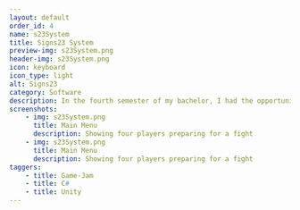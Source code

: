 ```yaml
---
layout: default
order_id: 4
name: s23System
title: Signs23 System
preview-img: s23System.png
header-img: s23System.png
icon: keyboard
icon_type: light
alt: Signs23
category: Software
description: In the fourth semester of my bachelor, I had the opportunity to do my internship at a company in Copenhagen which handled designing, manufacturing and delivering of physical advertisements through Europe. The large amount of projects the company would have to do created a huge overhead for tracking everything as well as calculating payments, keeping statistics for different metrics over the years as well as sharing information between employees.<br>That's where the solution I developed for them came in. These are some of the most important features of the system:<br>- It allows users to create projects and track their process as well as materials and specifications.<br>- Uploading of documents and designs associated with each project.<br>- Calculation of costs for each partner and employee part of specific projects as well as earnings for the company.<br>- Metrics such as profit, costs, parts usage, amount of parts used and projects per employee.<br><br>I made this project using Laravel and MySQL predominantly, for the frontend using a mix of pure js and jQuery.
screenshots:
    - img: s23System.png
      title: Main Menu
      description: Showing four players preparing for a fight
    - img: s23System.png
      title: Main Menu
      description: Showing four players preparing for a fight
taggers:
    - title: Game-Jam
    - title: C#
    - title: Unity
---
```


